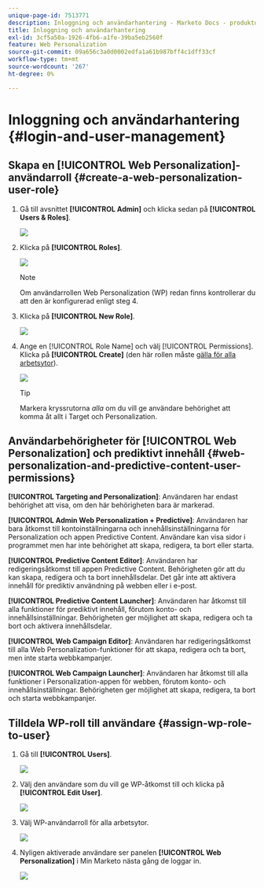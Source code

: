 ```yaml
---
unique-page-id: 7513771
description: Inloggning och användarhantering - Marketo Docs - produktdokumentation
title: Inloggning och användarhantering
exl-id: 3cf5a50a-1926-4fb6-a1fe-39ba5eb2560f
feature: Web Personalization
source-git-commit: 09a656c3a0d0002edfa1a61b987bff4c1dff33cf
workflow-type: tm+mt
source-wordcount: '267'
ht-degree: 0%

---
```


# Inloggning och användarhantering {#login-and-user-management}

## Skapa en [!UICONTROL Web Personalization]-användarroll {#create-a-web-personalization-user-role}

1. Gå till avsnittet **[!UICONTROL Admin]** och klicka sedan på **[!UICONTROL Users & Roles]**.

   ![](assets/image2015-4-28-19-3a50-3a49.png)

1. Klicka på **[!UICONTROL Roles]**.

   ![](assets/image2015-4-28-19-3a57-3a58.png)

   >[!NOTE]
   >
   >Om användarrollen Web Personalization (WP) redan finns kontrollerar du att den är konfigurerad enligt steg 4.

1. Klicka på **[!UICONTROL New Role]**.

   ![](assets/three-1.png)

1. Ange en [!UICONTROL Role Name] och välj [!UICONTROL Permissions]. Klicka på **[!UICONTROL Create]** (den här rollen måste [gälla för alla arbetsytor](/help/marketo/product-docs/administration/users-and-roles/managing-marketo-users.md)).

   ![](assets/four.png)

   >[!TIP]
   >
   >Markera kryssrutorna _alla_ om du vill ge användare behörighet att komma åt allt i Target och Personalization.

## Användarbehörigheter för [!UICONTROL Web Personalization] och prediktivt innehåll {#web-personalization-and-predictive-content-user-permissions}

**[!UICONTROL Targeting and Personalization]**: Användaren har endast behörighet att visa, om den här behörigheten bara är markerad.

**[!UICONTROL Admin Web Personalization + Predictive]**: Användaren har bara åtkomst till kontoinställningarna och innehållsinställningarna för Personalization och appen Predictive Content. Användare kan visa sidor i programmet men har inte behörighet att skapa, redigera, ta bort eller starta.

**[!UICONTROL Predictive Content Editor]**: Användaren har redigeringsåtkomst till appen Predictive Content. Behörigheten gör att du kan skapa, redigera och ta bort innehållsdelar. Det går inte att aktivera innehåll för prediktiv användning på webben eller i e-post.

**[!UICONTROL Predictive Content Launcher]**: Användaren har åtkomst till alla funktioner för prediktivt innehåll, förutom konto- och innehållsinställningar. Behörigheten ger möjlighet att skapa, redigera och ta bort och aktivera innehållsdelar.

**[!UICONTROL Web Campaign Editor]**: Användaren har redigeringsåtkomst till alla Web Personalization-funktioner för att skapa, redigera och ta bort, men inte starta webbkampanjer.

**[!UICONTROL Web Campaign Launcher]**: Användaren har åtkomst till alla funktioner i Personalization-appen för webben, förutom konto- och innehållsinställningar. Behörigheten ger möjlighet att skapa, redigera, ta bort och starta webbkampanjer.

## Tilldela WP-roll till användare {#assign-wp-role-to-user}

1. Gå till **[!UICONTROL Users]**.

   ![](assets/image2015-4-29-11-3a31-3a3.png)

1. Välj den användare som du vill ge WP-åtkomst till och klicka på **[!UICONTROL Edit User]**.

   ![](assets/image2015-4-29-11-3a38-3a46.png)

1. Välj WP-användarroll för alla arbetsytor.

   ![](assets/seven.png)

1. Nyligen aktiverade användare ser panelen **[!UICONTROL Web Personalization]** i Min Marketo nästa gång de loggar in.

   ![](assets/eight.png)
